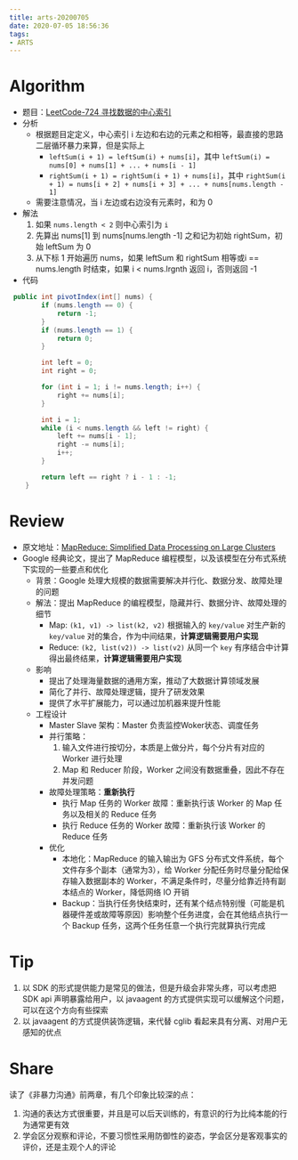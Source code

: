 ```yaml
---
title: arts-20200705
date: 2020-07-05 18:56:36
tags:
- ARTS
---
```

# Algorithm
- 题目：[LeetCode-724 寻找数据的中心索引](https://leetcode-cn.com/problems/find-pivot-index/)
- 分析
    - 根据题目定定义，中心索引 i 左边和右边的元素之和相等，最直接的思路二层循环暴力来算，但是实际上 
        - `leftSum(i + 1) = leftSum(i) + nums[i]`，其中 `leftSum(i) = nums[0] + nums[1] + ... + nums[i - 1]`
        - `rightSum(i + 1) = rightSum(i + 1) + nums[i]`，其中 `rightSum(i + 1) = nums[i + 2] + nums[i + 3] + ... + nums[nums.length - 1]`
    - 需要注意情况，当 i 左边或右边没有元素时，和为 0
- 解法
    1. 如果 `nums.length < 2` 则中心索引为 `i`
    1. 先算出 nums[1] 到 nums[nums.length -1] 之和记为初始 rightSum，初始 leftSum 为 0
    1. 从下标 1 开始遍历 nums，如果 leftSum 和 rightSum 相等或i == nums.length 时结束，如果 i < nums.lrgnth 返回 i，否则返回 -1
- 代码
```java
 public int pivotIndex(int[] nums) {
        if (nums.length == 0) {
            return -1;
        }
        if (nums.length == 1) {
            return 0;
        }

        int left = 0;
        int right = 0;

        for (int i = 1; i != nums.length; i++) {
            right += nums[i];
        }

        int i = 1;
        while (i < nums.length && left != right) {
            left += nums[i - 1];
            right -= nums[i];
            i++;
        }

        return left == right ? i - 1 : -1;
    }
```



# Review
- 原文地址：[MapReduce: Simplified Data Processing on Large Clusters](https://pdos.csail.mit.edu/6.824/papers/mapreduce.pdf)
- Google 经典论文，提出了 MapReduce 编程模型，以及该模型在分布式系统下实现的一些要点和优化
    - 背景：Google 处理大规模的数据需要解决并行化、数据分发、故障处理的问题
    - 解法：提出 MapReduce 的编程模型，隐藏并行、数据分许、故障处理的细节
        - Map: `(k1, v1) -> list(k2, v2)` 根据输入的 `key/value` 对生产新的 `key/value` 对的集合，作为中间结果，**计算逻辑需要用户实现**
        - Reduce: `(k2, list(v2)) -> list(v2)` 从同一个 `key` 有序结合中计算得出最终结果，**计算逻辑需要用户实现**
    - 影响
        - 提出了处理海量数据的通用方案，推动了大数据计算领域发展
        - 简化了并行、故障处理逻辑，提升了研发效果
        - 提供了水平扩展能力，可以通过加机器来提升性能
    - 工程设计
        - Master Slave 架构：Master 负责监控Woker状态、调度任务
        - 并行策略：
            1. 输入文件进行按切分，本质是上做分片，每个分片有对应的 Worker 进行处理
            1. Map 和 Reducer 阶段，Worker 之间没有数据重叠，因此不存在并发问题
        - 故障处理策略：**重新执行**
            - 执行 Map 任务的 Worker 故障：重新执行该 Worker 的 Map 任务以及相关的 Reduce 任务
            - 执行 Reduce 任务的 Worker 故障：重新执行该 Worker 的 Reduce 任务
        - 优化
            - 本地化：MapReduce 的输入输出为 GFS 分布式文件系统，每个文件存多个副本（通常为3），给 Worker 分配任务时尽量分配给保存输入数据副本的 Worker，不满足条件时，尽量分给靠近持有副本结点的 Worker，降低网络 IO 开销
            - Backup：当执行任务快结束时，还有某个结点特别慢（可能是机器硬件差或故障等原因）影响整个任务进度，会在其他结点执行一个 Backup 任务，这两个任务任意一个执行完就算执行完成



# Tip
1. 以 SDK 的形式提供能力是常见的做法，但是升级会非常头疼，可以考虑把 SDK api 声明暴露给用户，以 javaagent 的方式提供实现可以缓解这个问题，可以在这个方向有些探索
1. 以 javaagent 的方式提供装饰逻辑，来代替 cglib 看起来具有分离、对用户无感知的优点


# Share
读了《非暴力沟通》前两章，有几个印象比较深的点：

1. 沟通的表达方式很重要，并且是可以后天训练的，有意识的行为比纯本能的行为通常更有效
1. 学会区分观察和评论，不要习惯性采用防御性的姿态，学会区分是客观事实的评价，还是主观个人的评论
